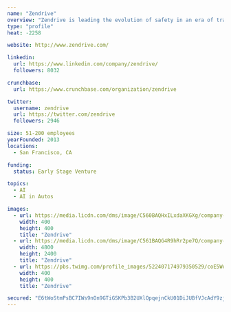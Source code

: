 ```yaml
---
name: "Zendrive"
overview: "Zendrive is leading the evolution of safety in an era of transportation innovation and mobile ubiquity. We've measured and analyzed 160-billion miles of driving data and are using it to better predict risk, reduce collisions, and save lives and money."
type: "profile"
heat: -2258

website: http://www.zendrive.com/

linkedin:
  url: https://www.linkedin.com/company/zendrive/
  followers: 8032

crunchbase:
  url: https://www.crunchbase.com/organization/zendrive

twitter:
  username: zendrive
  url: https://twitter.com/zendrive
  followers: 2946

size: 51-200 employees
yearFounded: 2013
locations:
  - San Francisco, CA

funding:
  status: Early Stage Venture

topics:
  - AI
  - AI in Autos

images:
  - url: https://media.licdn.com/dms/image/C560BAQHxILxdaXKGXg/company-logo_400_400/0?e=1574899200&v=beta&t=_Ama1tavzK1fnI_N8oGLOlpAyzcSoEj5h5O7y3nOgyk
    width: 400
    height: 400
    title: "Zendrive"
  - url: https://media.licdn.com/dms/image/C561BAQG4R9hRr2pe7Q/company-background_10000/0?e=1566792000&v=beta&t=y_2ECuaFdP3MOI2kQuVtlmapzvf4AHBjAmErim9odu8
    width: 4800
    height: 2400
    title: "Zendrive"
  - url: https://pbs.twimg.com/profile_images/522407174979350529/coE5Wqh0_400x400.png
    width: 400
    height: 400
    title: "Zendrive"

secured: "E6tWoStmPsBC7IWs9nOn9GTiGSKPb3B2UXlOpqejnCkU01DiJUBfVJcAdY9zjY+wpv2DENBDRPdP1iMQPg0FbNFRzlGdsVS1QcOdr1Ug+QyQN7YWkaOPIrvawdk/U+CzC/6wCkKTwvv0nhaqdpfd9FED1y8brPosS94dk3KgvWPczfJ3128PjSDy/6kSBR6V0zKM5oiqSLJdDBq75QpRak+jBY3Rgr6tVs8dPvyfxtpBaHxMmQP2KLK88mFkjJJ4DkXuFwEgTmgusZ0vHChYbQ==;XnNuCTTR06oW3fY0sC9w4A=="
---
```



